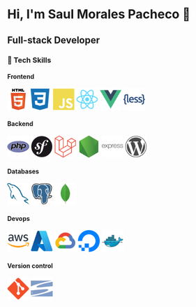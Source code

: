 # Hi, I'm Saul Morales Pacheco 👋

## Full-stack Developer

### 🚀 Tech Skills

#### Frontend
<a href="#"><img src="https://github.com/devicons/devicon/blob/master/icons/html5/html5-original-wordmark.svg" width="50"></a><a href="#"><img src="https://github.com/devicons/devicon/blob/master/icons/css3/css3-plain.svg" width="50"></a>
</a><a href="#"><img src="https://github.com/devicons/devicon/blob/master/icons/javascript/javascript-plain.svg" width="50"></a>
<a href="#"><img src="https://github.com/devicons/devicon/blob/master/icons/react/react-original.svg" width="50"></a>
<a href="#"><img src="https://github.com/devicons/devicon/blob/master/icons/vuejs/vuejs-original.svg" width="50"></a>
<a href="#"><img src="https://github.com/devicons/devicon/blob/master/icons/less/less-plain-wordmark.svg" width="50"></a>
#### Backend
<a href="#"><img src="https://github.com/devicons/devicon/blob/master/icons/php/php-original.svg" width="50"></a>
<a href="#"><img src="https://github.com/devicons/devicon/blob/master/icons/symfony/symfony-original.svg" width="50"></a>
<a href="#"><img src="https://github.com/devicons/devicon/blob/master/icons/laravel/laravel-original.svg" width="50"></a>
<a href="#"><img src="https://github.com/devicons/devicon/blob/master/icons/nodejs/nodejs-original.svg" width="50"></a>
<a href="#"><img src="https://github.com/devicons/devicon/blob/master/icons/express/express-original-wordmark.svg" width="50"></a>
<a href="#"><img src="https://github.com/devicons/devicon/blob/master/icons/wordpress/wordpress-plain.svg" width="50"></a>
#### Databases
<a href="#"><img src="https://github.com/devicons/devicon/blob/master/icons/mysql/mysql-original.svg" width="50"></a>
<a href="#"><img src="https://github.com/devicons/devicon/blob/master/icons/postgresql/postgresql-original.svg" width="50"></a>
<a href="#"><img src="https://github.com/devicons/devicon/blob/master/icons/mongodb/mongodb-original.svg" width="50"></a>
#### Devops
<a href="#"><img src="https://github.com/devicons/devicon/blob/master/icons/amazonwebservices/amazonwebservices-original-wordmark.svg" width="50"></a>
<a href="#"><img src="https://github.com/devicons/devicon/blob/master/icons/azure/azure-original.svg" width="50"></a>
<a href="#"><img src="https://github.com/devicons/devicon/blob/master/icons/googlecloud/googlecloud-original.svg" width="50"></a>
<a href="#"><img src="https://github.com/devicons/devicon/blob/master/icons/digitalocean/digitalocean-original.svg" width="50"></a>
<a href="#"><img src="https://github.com/devicons/devicon/blob/master/icons/docker/docker-original.svg" width="50"></a>
#### Version control
<a href="#"><img src="https://github.com/devicons/devicon/blob/master/icons/git/git-original.svg" width="50"></a>
<a href="#"><img src="https://github.com/devicons/devicon/blob/master/icons/subversion/subversion-original.svg" width="50"></a>
